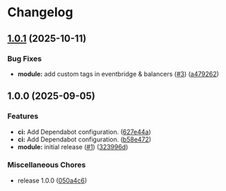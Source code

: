 # Changelog

## [1.0.1](https://github.com/gocloudLa/terraform-aws-wrapper-lambda/compare/v1.0.0...v1.0.1) (2025-10-11)


### Bug Fixes

* **module:** add custom tags in eventbridge & balancers ([#3](https://github.com/gocloudLa/terraform-aws-wrapper-lambda/issues/3)) ([a479262](https://github.com/gocloudLa/terraform-aws-wrapper-lambda/commit/a4792628d4686179c713b6a231b243bbc4d72281))

## 1.0.0 (2025-09-05)


### Features

* **ci:** Add Dependabot configuration. ([627e44a](https://github.com/gocloudLa/terraform-aws-wrapper-lambda/commit/627e44a70116f0ef5e6283df5ff9895b577e9dd3))
* **ci:** Add Dependabot configuration. ([b58e472](https://github.com/gocloudLa/terraform-aws-wrapper-lambda/commit/b58e472ce69a3ab61f5670c89223a080e61a0e7c))
* **module:** initial release ([#1](https://github.com/gocloudLa/terraform-aws-wrapper-lambda/issues/1)) ([323996d](https://github.com/gocloudLa/terraform-aws-wrapper-lambda/commit/323996dc73c0d65bb34f180a369e36312269c877))


### Miscellaneous Chores

* release 1.0.0 ([050a4c6](https://github.com/gocloudLa/terraform-aws-wrapper-lambda/commit/050a4c6fc2c0859886ad61ad04eb91a0373ff27e))
